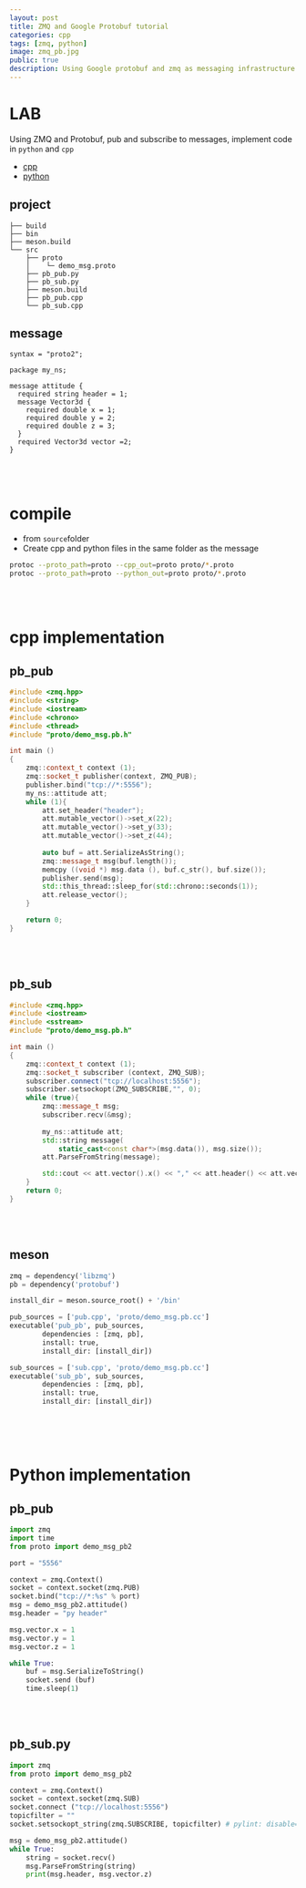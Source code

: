 ```yaml
---
layout: post
title: ZMQ and Google Protobuf tutorial 
categories: cpp
tags: [zmq, python]
image: zmq_pb.jpg
public: true
description: Using Google protobuf and zmq as messaging infrastructure to send messages between different nodes implement in python and cpp
---
```

# LAB
Using ZMQ and Protobuf, pub and subscribe to messages, implement code in `python` and `cpp`
- [cpp](#cpp-implementation)
- [python](#python-implementation)
## project
```
├── build
├── bin
├── meson.build
└── src
    ├── proto
    │    └─ demo_msg.proto 
    ├── pb_pub.py
    ├── pb_sub.py
    ├── meson.build
    ├── pb_pub.cpp
    └── pb_sub.cpp
```

## message

```
syntax = "proto2";

package my_ns;

message attitude {
  required string header = 1;
  message Vector3d {
    required double x = 1;
    required double y = 2;
    required double z = 3;
  }
  required Vector3d vector =2;
}
```

&nbsp;  
&nbsp;  
# compile

- from `source`folder
- Create cpp and python files in the same folder as the message


```bash
protoc --proto_path=proto --cpp_out=proto proto/*.proto
protoc --proto_path=proto --python_out=proto proto/*.proto
```

&nbsp;  
&nbsp;  
# cpp implementation
## pb_pub

```cpp
#include <zmq.hpp>
#include <string>
#include <iostream>
#include <chrono>
#include <thread>
#include "proto/demo_msg.pb.h"

int main ()
{
    zmq::context_t context (1);
    zmq::socket_t publisher(context, ZMQ_PUB);
    publisher.bind("tcp://*:5556");
    my_ns::attitude att;
    while (1){
        att.set_header("header");
        att.mutable_vector()->set_x(22);
        att.mutable_vector()->set_y(33);
        att.mutable_vector()->set_z(44);
        
        auto buf = att.SerializeAsString();
        zmq::message_t msg(buf.length());
        memcpy ((void *) msg.data (), buf.c_str(), buf.size());
        publisher.send(msg);
        std::this_thread::sleep_for(std::chrono::seconds(1));
        att.release_vector();
    }

    return 0;
}
```
&nbsp;  
&nbsp;  
## pb_sub

```cpp
#include <zmq.hpp>
#include <iostream>
#include <sstream>
#include "proto/demo_msg.pb.h"

int main ()
{
    zmq::context_t context (1);
    zmq::socket_t subscriber (context, ZMQ_SUB);
    subscriber.connect("tcp://localhost:5556");
    subscriber.setsockopt(ZMQ_SUBSCRIBE,"", 0);
    while (true){
        zmq::message_t msg;
        subscriber.recv(&msg);
        
        my_ns::attitude att;
        std::string message(
            static_cast<const char*>(msg.data()), msg.size());
        att.ParseFromString(message);

        std::cout << att.vector().x() << "," << att.header() << att.vector().z() << std::endl;
    }
    return 0;
}
```
&nbsp;  
&nbsp;  
## meson
```python
zmq = dependency('libzmq')
pb = dependency('protobuf')

install_dir = meson.source_root() + '/bin'

pub_sources = ['pub.cpp', 'proto/demo_msg.pb.cc']
executable('pub_pb', pub_sources,
        dependencies : [zmq, pb],
        install: true,
        install_dir: [install_dir])

sub_sources = ['sub.cpp', 'proto/demo_msg.pb.cc']
executable('sub_pb', sub_sources,
        dependencies : [zmq, pb],
        install: true,
        install_dir: [install_dir])
```
&nbsp;  
&nbsp;  
&nbsp;  
# Python implementation
## pb_pub

```python
import zmq
import time
from proto import demo_msg_pb2

port = "5556"

context = zmq.Context()
socket = context.socket(zmq.PUB)
socket.bind("tcp://*:%s" % port)
msg = demo_msg_pb2.attitude()
msg.header = "py header"

msg.vector.x = 1
msg.vector.y = 1
msg.vector.z = 1

while True:
    buf = msg.SerializeToString()
    socket.send (buf)
    time.sleep(1)
```
&nbsp;  
&nbsp;  
## pb_sub.py

```python
import zmq
from proto import demo_msg_pb2

context = zmq.Context()
socket = context.socket(zmq.SUB)
socket.connect ("tcp://localhost:5556")
topicfilter = ""
socket.setsockopt_string(zmq.SUBSCRIBE, topicfilter) # pylint: disable=maybe-no-member

msg = demo_msg_pb2.attitude()
while True:
    string = socket.recv()
    msg.ParseFromString(string)
    print(msg.header, msg.vector.z)
```